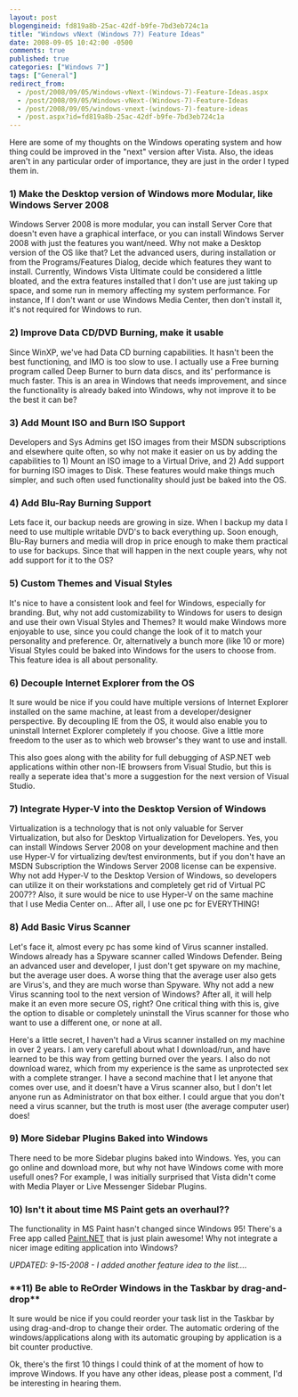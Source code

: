 ```yaml
---
layout: post
blogengineid: fd819a8b-25ac-42df-b9fe-7bd3eb724c1a
title: "Windows vNext (Windows 7?) Feature Ideas"
date: 2008-09-05 10:42:00 -0500
comments: true
published: true
categories: ["Windows 7"]
tags: ["General"]
redirect_from: 
  - /post/2008/09/05/Windows-vNext-(Windows-7)-Feature-Ideas.aspx
  - /post/2008/09/05/Windows-vNext-(Windows-7)-Feature-Ideas
  - /post/2008/09/05/windows-vnext-(windows-7)-feature-ideas
  - /post.aspx?id=fd819a8b-25ac-42df-b9fe-7bd3eb724c1a
---
```

<!-- more -->

Here are some of my thoughts on the Windows operating system and how thing could be improved in the "next" version after Vista. Also, the ideas aren't in any particular order of importance, they are just in the order I typed them in.
<h3>1) Make the Desktop version of Windows more Modular, like Windows Server 2008</h3>

Windows Server 2008 is more modular, you can install Server Core that doesn't even have a graphical interface, or you can install Windows Server 2008 with just the features you want/need. Why not make a Desktop version of the OS like that? Let the advanced users, during installation or from the Programs/Features Dialog, decide which features they want to install. Currently, Windows Vista Ultimate could be considered a little bloated, and the extra features installed that I don't use are just taking up space, and some run in memory affecting my system performance. For instance, If I don't want or use Windows Media Center, then don't install it, it's not required for Windows to run.
<h3>2) Improve Data CD/DVD Burning, make it usable
</h3>

Since WinXP, we've had Data CD burning capabilities. It hasn't been the best functioning, and IMO is too slow to use. I actually use a Free burning program called Deep Burner to burn data discs, and its' performance is much faster. This is an area in Windows that needs improvement, and since the functionality is already baked into Windows, why not improve it to be the best it can be?
<h3>3) Add Mount ISO and Burn ISO Support</h3>

Developers and Sys Admins get ISO images from their MSDN subscriptions and elsewhere quite often, so why not make it easier on us by adding the capabilities to 1) Mount an ISO image to a Virtual Drive, and 2) Add support for burning ISO images to Disk. These features would make things much simpler, and such often used functionality should just be baked into the OS.
<h3>4) Add Blu-Ray Burning Support</h3>

Lets face it, our backup needs are growing in size. When I backup my data I need to use multiple writable DVD's to back everything up. Soon enough, Blu-Ray burners and media will drop in price enough to make them practical to use for backups. Since that will happen in the next couple years, why not add support for it to the OS?
<h3>5) Custom Themes and Visual Styles
</h3>

It's nice to have a consistent look and feel for Windows, especially for branding. But, why not add customizability to Windows for users to design and use their own Visual Styles and Themes? It would make Windows more enjoyable to use, since you could change the look of it to match your personality and preference. Or, alternatively a bunch more (like 10 or more) Visual Styles could be baked into Windows for the users to choose from. This feature idea is all about personality.
<h3>6) Decouple Internet Explorer from the OS</h3>

It sure would be nice if you could have multiple versions of Internet Explorer installed on the same machine, at least from a developer/designer perspective. By decoupling IE from the OS, it would also enable you to uninstall Internet Explorer completely if you choose. Give a little more freedom to the user as to which web browser's they want to use and install.

This also goes along with the ability for full debugging of ASP.NET web applications within other non-IE browsers from Visual Studio, but this is really a seperate idea that's more a suggestion for the next version of Visual Studio.
<h3>7) Integrate Hyper-V into the Desktop Version of Windows</h3>

Virtualization is a technology that is not only valuable for Server Virtualization, but also for Desktop Virtualization for Developers. Yes, you can install Windows Server 2008 on your development machine and then use Hyper-V for virtualizing dev/test environments, but if you don't have an MSDN Subscription the Windows Server 2008 license can be expensive. Why not add Hyper-V to the Desktop Version of Windows, so developers can utilize it on their workstations and completely get rid of Virtual PC 2007?? Also, it sure would be nice to use Hyper-V on the same machine that I use Media Center on... After all, I use one pc for EVERYTHING!
<h3>8) Add Basic Virus Scanner</h3>

Let's face it, almost every pc has some kind of Virus scanner installed. Windows already has a Spyware scanner called Windows Defender. Being an advanced user and developer, I just don't get spyware on my machine, but the average user does. A worse thing that the average user also gets are Virus's, and they are much worse than Spyware. Why not add a new Virus scanning tool to the next version of Windows? After all, it will help make it an even more secure OS, right? One critical thing with this is, give the option to disable or completely uninstall the Virus scanner for those who want to use a different one, or none at all.

Here's a little secret, I haven't had a Virus scanner installed on my machine in over 2 years. I am very carefull about what I download/run, and have learned to be this way from getting burned over the years. I also do not download warez, which from my experience is the same as unprotected sex with a complete stranger. I have a second machine that I let anyone that comes over use, and it doesn't have a Virus scanner also, but I don't let anyone run as Administrator on that box either. I could argue that you don't need a virus scanner, but the truth is most user (the average computer user) does!
<h3>9) More Sidebar Plugins Baked into Windows</h3>

There need to be more Sidebar plugins baked into Windows.  Yes, you can go online and download more, but why not have Windows come with more usefull ones? For example, I was initially surprised that Vista didn't come with Media Player or Live Messenger Sidebar Plugins.
<h3>10) Isn't it about time MS Paint gets an overhaul??
</h3>

The functionality in MS Paint hasn't changed since Windows 95! There's a Free app called <a href="http://getpaint.net">Paint.NET</a> that is just plain awesome! Why not integrate a nicer image editing application into Windows?

 

 

*UPDATED: 9-15-2008 - I added another feature idea to the list....*

 
<h3>**11) Be able to ReOrder Windows in the Taskbar by drag-and-drop**</h3>

It sure would be nice if you could reorder your task list in the Taskbar by using drag-and-drop to change their order. The automatic ordering of the windows/applications along with its automatic grouping by application is a bit counter productive.



Ok, there's the first 10 things I could think of at the moment of how to improve Windows. If you have any other ideas, please post a comment, I'd be interesting in hearing them.
